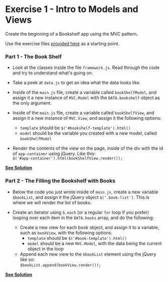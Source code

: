 # Exercise 1 - Intro to Models and Views

Create the beginning of a Bookshelf app using the MVC pattern.

Use the exercise files [provided here](https://github.com/TNBWorkshop/intro_mvc/blob/master/exercises/exercise_files.zip) as a starting point.

### Part 1 - The Book Shelf

- Look at the classes inside the file `framework.js`. Read through the code and try to understand what's going on.

- Take a peek at `data.js` to get an idea what the data looks like.

- Inside of the `main.js` file, create a variable called `bookShelfModel`, and assign it a new instance of `MVC.Model` with the `DATA.bookshelf` object as the only argument.

- Inside of the `main.js` file, create a variable called `bookShelfView`, and assign it a new instance of `MVC.View`, and assign it the following options:
  * `template` should be `$('#bookshelf-template').html()`
  * `model` should be the variable you created with a new model, called `bookShelfModel`

- Render the contents of the view on the page, inside of the div with the id of `app-container` using jQuery. Like this:  
`$('#app-container').html(bookShelfView.render());`

**[See Solution](./answer_1.js)**

### Part 2 - The Filling the Bookshelf with Books

- Below the code you just wrote inside of `main.js`, create a new variable `$bookList`, and assign it the jQuery object `$('.book-list')`. This is where we will render the list of books.

- Create an iterator using `$.each` (or a regular `for` loop if you prefer) looping over each item in the `DATA.books` array, and do the following:
    * Create a new view for each book object, and assign it to a variable, such as `bookView`, with the following options:  
      - `template` should be `$('#book-template').html()`
      - `model` should be a new `MVC.Model`, with the data being the current object in the loop
    * Append each new view to the `$bookList` element using the jQuery like so:  
    `$bookList.append(bookView.render());`

**[See Solution](./answer_2.js)**





